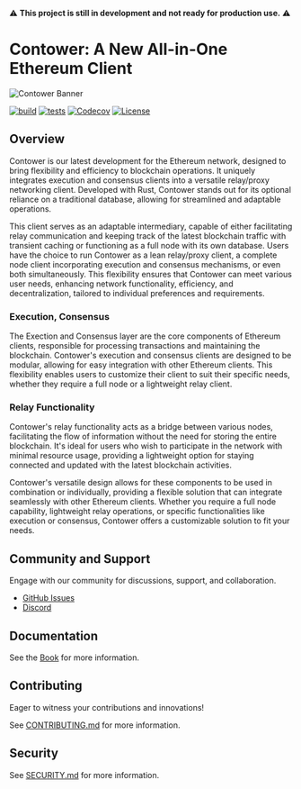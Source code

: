 ⚠️ **This project is still in development and not ready for production use.** ⚠️

# Contower: A New All-in-One Ethereum Client

![Contower Banner](assets/repo_banner.webp)

[![build](https://github.com/nodura/conTower/actions/workflows/build.yml/badge.svg)](https://github.com/nodura/conTower/actions/workflows/build.yml)
[![tests](https://github.com/nodura/conTower/actions/workflows/tests.yml/badge.svg)](https://github.com/nodura/conTower/actions/workflows/tests.yml)
[![Codecov](https://img.shields.io/codecov/c/github/nodura/conTower?token=JT1850HR9J)](https://app.codecov.io/gh/nodura/conTower)
[![License](https://img.shields.io/badge/License-Apache_2.0-blue.svg)](https://opensource.org/licenses/Apache-2.0)

## Overview

Contower is our latest development for the Ethereum network, designed to bring flexibility and efficiency to blockchain operations. It uniquely integrates execution and consensus clients into a versatile relay/proxy networking client. Developed with Rust, Contower stands out for its optional reliance on a traditional database, allowing for streamlined and adaptable operations.

This client serves as an adaptable intermediary, capable of either facilitating relay communication and keeping track of the latest blockchain traffic with transient caching or functioning as a full node with its own database. Users have the choice to run Contower as a lean relay/proxy client, a complete node client incorporating execution and consensus mechanisms, or even both simultaneously. This flexibility ensures that Contower can meet various user needs, enhancing network functionality, efficiency, and decentralization, tailored to individual preferences and requirements.

### Execution, Consensus

The Exection and Consensus layer are the core components of Ethereum clients, responsible for processing transactions and maintaining the blockchain. Contower's execution and consensus clients are designed to be modular, allowing for easy integration with other Ethereum clients. This flexibility enables users to customize their client to suit their specific needs, whether they require a full node or a lightweight relay client.

### Relay Functionality

Contower's relay functionality acts as a bridge between various nodes, facilitating the flow of information without the need for storing the entire blockchain. It's ideal for users who wish to participate in the network with minimal resource usage, providing a lightweight option for staying connected and updated with the latest blockchain activities.

Contower's versatile design allows for these components to be used in combination or individually, providing a flexible solution that can integrate seamlessly with other Ethereum clients. Whether you require a full node capability, lightweight relay operations, or specific functionalities like execution or consensus, Contower offers a customizable solution to fit your needs.

## Community and Support

Engage with our community for discussions, support, and collaboration.

-   [GitHub Issues](https://github.com/nodura/conTower/issues)
-   [Discord](https://discord.gg/vHWpWsjCqx)

## Documentation

See the [Book](https://nodura.github.io/Contower/) for more information.

## Contributing

Eager to witness your contributions and innovations!

See [CONTRIBUTING.md](CONTRIBUTING.md) for more information.

## Security

See [SECURITY.md](SECURITY.md) for more information.
